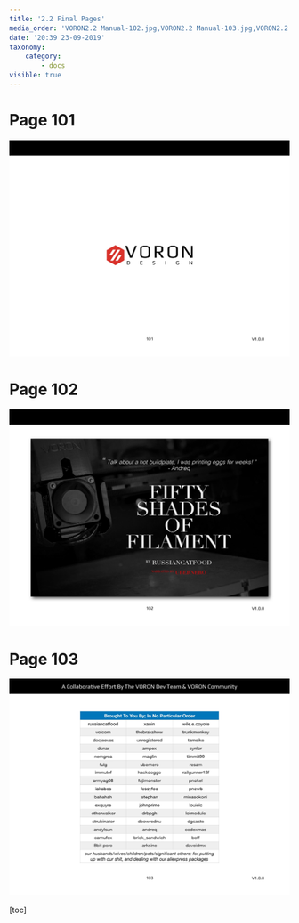 ```yaml
---
title: '2.2 Final Pages'
media_order: 'VORON2.2 Manual-102.jpg,VORON2.2 Manual-103.jpg,VORON2.2 Manual-104.jpg'
date: '20:39 23-09-2019'
taxonomy:
    category:
        - docs
visible: true
---
```



# Page 101
![](VORON2.2%20Manual-102.jpg)

# Page 102
![](VORON2.2%20Manual-103.jpg)

# Page 103
![](VORON2.2%20Manual-104.jpg)

[toc]

